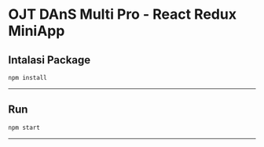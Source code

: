 # OJT DAnS Multi Pro - React Redux MiniApp

## Intalasi Package

```bash
npm install
```
---------

## Run

```bash
npm start
```

---------
